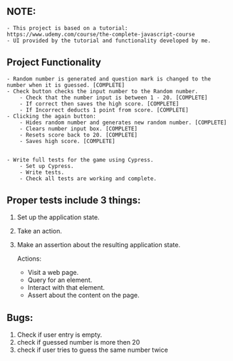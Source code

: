 ## NOTE:

    - This project is based on a tutorial: https://www.udemy.com/course/the-complete-javascript-course
    - UI provided by the tutorial and functionality developed by me.

## Project Functionality

    - Random number is generated and question mark is changed to the number when it is guessed. [COMPLETE]
    - Check button checks the input number to the Random number.
        - Check that the number input is between 1 - 20. [COMPLETE]
        - If correct then saves the high score. [COMPLETE]
        - If Incorrect deducts 1 point from score. [COMPLETE]
    - Clicking the again button:
        - Hides random number and generates new random number. [COMPLETE]
        - Clears number input box. [COMPLETE]
        - Resets score back to 20. [COMPLETE]
        - Saves high score. [COMPLETE]


    - Write full tests for the game using Cypress.
        - Set up Cypress.
        - Write tests.
        - Check all tests are working and complete.

## Proper tests include 3 things:

1. Set up the application state.
2. Take an action.
3. Make an assertion about the resulting application state.

   Actions:

   - Visit a web page.
   - Query for an element.
   - Interact with that element.
   - Assert about the content on the page.

## Bugs:

1. Check if user entry is empty.
2. check if guessed number is more then 20
3. check if user tries to guess the same number twice
